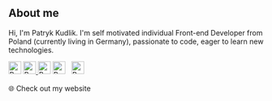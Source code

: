 ## About me 

Hi, I'm Patryk Kudlik. I'm self motivated individual Front-end Developer from Poland (currently living in Germany), passionate to code, eager to learn new technologies. 

<a href="mailto:patryk.kudlik@gmail.com" title="Gmail" target="_blank" style="text-decoration: none;">
    <img src="https://img.shields.io/badge/-Gmail-c14438?style=for-the-badge&logo=Gmail&logoColor=white" alt="Badge" title="Gmail" height="25">
</a> 

<a href="https://www.linkedin.com/in/patryk-kudlik/" title="LinkedIn" target="_blank">
    <img
        src="https://img.shields.io/badge/linkedin-%230077B5.svg?&style=for-the-badge&logo=linkedin&logoColor=white" 
        alt="Badge"
        title="LinkedIn"
        height="25"
    >
</a> 

<a href="https://www.instagram.com/patryk.kudlik/" title="Instagram" target="_blank" style="text-decoration: none;">
    <img src="https://img.shields.io/badge/instagram-%23E4405F.svg?&style=for-the-badge&logo=instagram&logoColor=white" alt="Badge" title="Instagram" height="25">
</a> 

<a href="https://twitter.com/patryk_kudlik" title="Twitter" target="_blank" style="text-decoration: none;">
    <img src="https://img.shields.io/badge/twitter-%231DA1F2.svg?&style=for-the-badge&logo=twitter&logoColor=white" alt="Badge" title="Twitter" height="25">
</a> 


<a href="https://codepen.io/krudi" title="CodePen" target="_blank" style="text-decoration: none;">
    <img src="https://img.shields.io/badge/codepen-%231E1F26.svg?&style=for-the-badge&logo=codepen&logoColor=white" alt="Badge" title="CodePen" height="25" >
</a> 

<br>
<br>

<a href="https://patrykkudlik.com" title="Portfolio" target="_blank" style="text-decoration: none;">
    🌐 Check out my website
</a>
